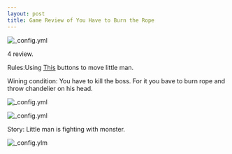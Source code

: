 ```yaml
---
layout: post
title: Game Review of You Have to Burn the Rope
---
```



![_config.yml](https://github.com/hiko-yoko/hiko-yoko.github.io/blob/master/16.jpg?raw=true)


4 review.


Rules:Using [This](http://suprema63.ru/msdr/portal/testing/image.do?blobId=372312274) buttons to move little man.



Wining condition: You have to kill the boss. For it you bave to burn rope and throw chandelier on his head.



![_config.yml](https://github.com/hiko-yoko/hiko-yoko.github.io/blob/master/15.jpg?raw=true)





![_config.yml](https://github.com/hiko-yoko/hiko-yoko.github.io/blob/master/14.jpg?raw=true)




Story: Little man is fighting with monster.




![_config.ylm](https://github.com/hiko-yoko/hiko-yoko.github.io/blob/master/13.jpg?raw=true)
